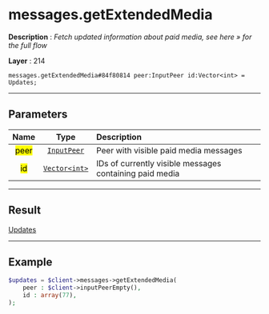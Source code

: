 # messages.getExtendedMedia

**Description** : *Fetch updated information about paid media, see here &raquo; for the full flow*

**Layer** : 214

```tl
messages.getExtendedMedia#84f80814 peer:InputPeer id:Vector<int> = Updates;
```

---

## Parameters

| Name | Type | Description |
| :---: | :---: | :--- |
| <mark>peer</mark> | [`InputPeer`](type/InputPeer) | Peer with visible paid media messages |
| <mark>id</mark> | [`Vector<int>`](type/int) | IDs of currently visible messages containing paid media |

---

## Result

[Updates](type/Updates)

---

## Example

```php
$updates = $client->messages->getExtendedMedia(
	peer : $client->inputPeerEmpty(),
	id : array(77),
);
```